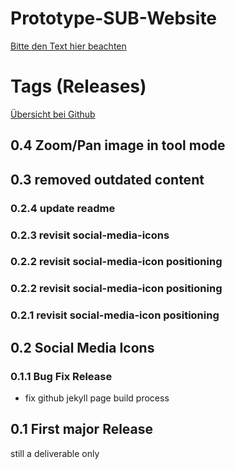 Prototype-SUB-Website
=====================


[Bitte den Text hier beachten](http://subugoe.github.io/Prototype-SUB-Website/)

# Tags (Releases)

[Übersicht bei Github](https://github.com/subugoe/Prototype-SUB-Website/releases)

## 0.4 Zoom/Pan image in tool mode

## 0.3 removed outdated content

### 0.2.4 update readme

### 0.2.3 revisit social-media-icons

### 0.2.2 revisit social-media-icon positioning

### 0.2.2 revisit social-media-icon positioning

### 0.2.1 revisit social-media-icon positioning

## 0.2 Social Media Icons

### 0.1.1 Bug Fix Release

* fix github jekyll page build process

## 0.1 First major Release

still a deliverable only